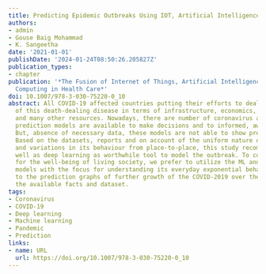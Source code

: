 ```yaml
---
title: Predicting Epidemic Outbreaks Using IOT, Artificial Intelligence and Cloud
authors:
- admin
- Gouse Baig Mohammad
- K. Sangeetha
date: '2021-01-01'
publishDate: '2024-01-24T08:50:26.205827Z'
publication_types:
- chapter
publication: '*The Fusion of Internet of Things, Artificial Intelligence, and Cloud
  Computing in Health Care*'
doi: 10.1007/978-3-030-75220-0_10
abstract: All COVID-19 affected countries putting their efforts to deal with the outspread
  of this death-dealing disease in terms of infrastructure, economics, medical treatments
  and many other resources. Nowadays, there are number of coronavirus analysis and
  prediction models are available to make decisions and to informed, aware people.
  But, absence of necessary data, these models are not able to show precise values.
  Based on the datasets, reports and on account of the uniform nature of the coronavirus
  and variations in its behaviour from place-to-place, this study recommend ML as
  well as deep learning as worthwhile tool to model the outbreak. To come up with
  for the well-being of living society, we prefer to utilize the ML and deep learning
  models with the focus for understanding its everyday exponential behaviour in addition
  to the prediction graphs of further growth of the COVID-2019 over the world by utilizing
  the available facts and dataset.
tags:
- Coronavirus
- COVID-19
- Deep learning
- Machine learning
- Pandemic
- Prediction
links:
- name: URL
  url: https://doi.org/10.1007/978-3-030-75220-0_10
---
```

